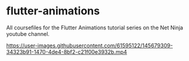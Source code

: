 # flutter-animations
All coursefiles for the Flutter Animations tutorial series on the Net Ninja youtube channel.


https://user-images.githubusercontent.com/61595122/145679309-34323b91-1470-4de4-8bf2-c21f00e3932b.mp4

